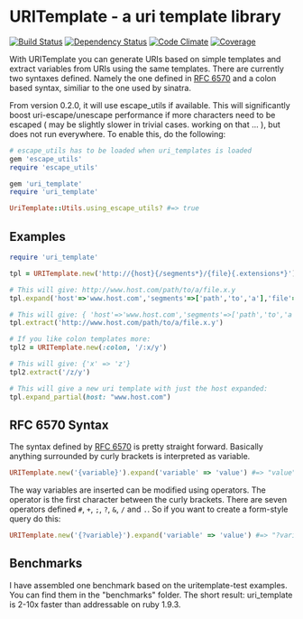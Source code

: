 # URITemplate - a uri template library

[![Build Status](https://secure.travis-ci.org/hannesg/uri_template.png)](http://travis-ci.org/hannesg/uri_template)
[![Dependency Status](https://gemnasium.com/hannesg/uri_template.png)](https://gemnasium.com/hannesg/uri_template)
[![Code Climate](https://codeclimate.com/github/hannesg/uri_template.png)](https://codeclimate.com/github/hannesg/uri_template)
[![Coverage](https://coveralls.io/repos/hannesg/uri_template/badge.png?branch=master)](https://coveralls.io/r/hannesg/uri_template)

With URITemplate you can generate URIs based on simple templates and extract variables from URIs using the same templates. There are currently two syntaxes defined. Namely the one defined in [RFC 6570]( http://tools.ietf.org/html/rfc6570 ) and a colon based syntax, similiar to the one used by sinatra.

From version 0.2.0, it will use escape_utils if available. This will significantly boost uri-escape/unescape performance if more characters need to be escaped ( may be slightly slower in trivial cases. working on that ... ), but does not run everywhere. To enable this, do the following:

```ruby
# escape_utils has to be loaded when uri_templates is loaded
gem 'escape_utils'
require 'escape_utils'

gem 'uri_template'
require 'uri_template'

UriTemplate::Utils.using_escape_utils? #=> true
```

## Examples

```ruby
require 'uri_template'

tpl = URITemplate.new('http://{host}{/segments*}/{file}{.extensions*}')

# This will give: http://www.host.com/path/to/a/file.x.y
tpl.expand('host'=>'www.host.com','segments'=>['path','to','a'],'file'=>'file','extensions'=>['x','y'])

# This will give: { 'host'=>'www.host.com','segments'=>['path','to','a'],'file'=>'file','extensions'=>['x','y']}
tpl.extract('http://www.host.com/path/to/a/file.x.y')

# If you like colon templates more:
tpl2 = URITemplate.new(:colon, '/:x/y')

# This will give: {'x' => 'z'}
tpl2.extract('/z/y')

# This will give a new uri template with just the host expanded:
tpl.expand_partial(host: "www.host.com")
```

## RFC 6570 Syntax

The syntax defined by [RFC 6570]( http://tools.ietf.org/html/rfc6570 ) is pretty straight forward. Basically anything surrounded by curly brackets is interpreted as variable.

```ruby
URITemplate.new('{variable}').expand('variable' => 'value') #=> "value"
```

The way variables are inserted can be modified using operators. The operator is the first character between the curly brackets. There are seven operators defined `#`, `+`, `;`, `?`, `&`, `/` and `.`. So if you want to create a form-style query do this:

```ruby
URITemplate.new('{?variable}').expand('variable' => 'value') #=> "?variable=value"
```

## Benchmarks

I have assembled one benchmark based on the uritemplate-test examples. You can find them in the "benchmarks" folder. The short result: uri_template is 2-10x faster than addressable on ruby 1.9.3.
